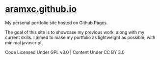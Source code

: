 # <a href = "aramxc.github.io"> aramxc.github.io </a>
My personal portfolio site hosted on Github Pages.

The goal of this site is to showcase my previous work, along with my current skills. I aimed to make my portfolio as lightweight as possible, with minimal javascript.

Code Licensed Under GPL v3.0 | Content Under CC BY 3.0
